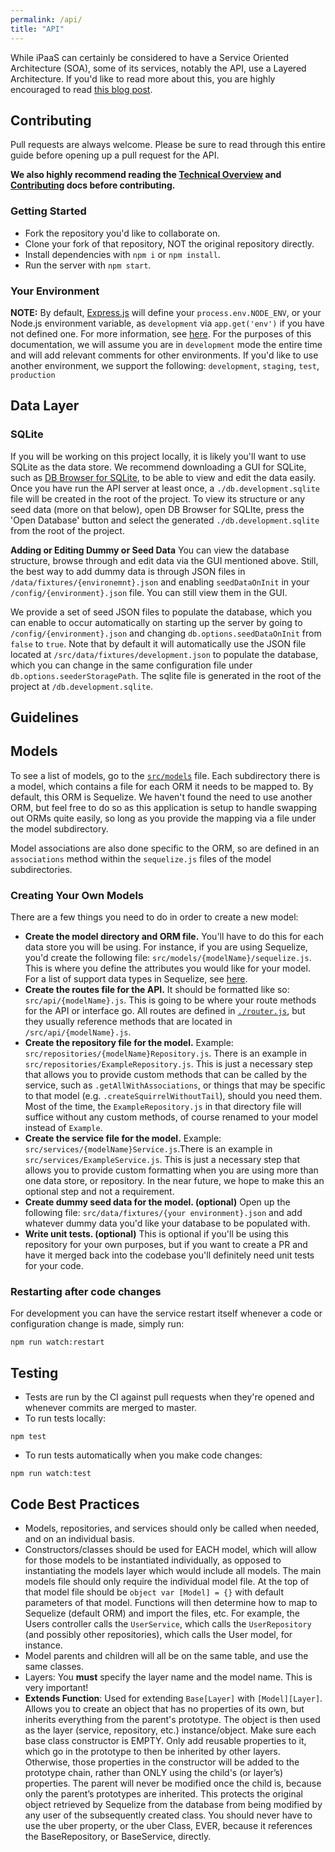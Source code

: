 ```yaml
---
permalink: /api/
title: "API"
---
```


While iPaaS can certainly be considered to have a Service Oriented Architecture (SOA), some of its services, notably the API, use a Layered Architecture. If you'd like to read more about this, you are highly encouraged
 to read [this blog post](http://byterot.blogspot.com/2013/10/api-layer-and-its-responsibilities-rest-viewpoint-webapi-csds-aspnetwebapi.html).
 

## Contributing
Pull requests are always welcome. Please be sure to read through this entire guide before opening up a
 pull request for the API.

**We also highly recommend reading the [Technical Overview](./overview.md) and [Contributing](./contributing.md)
docs before contributing.**

### Getting Started
- Fork the repository you'd like to collaborate on.
- Clone your fork of that repository, NOT the original repository directly.
- Install dependencies with `npm i` or `npm install`.
- Run the server with `npm start`.


### Your Environment
**NOTE:** By default, [Express.js](http://expressjs.com/) will define your `process.env.NODE_ENV`, or your Node.js environment variable, as `development` via `app.get('env')` if you have not defined one. For more information, see [here](http://expressjs.com/en/4x/api.html#app.get). For the purposes of this documentation, we will assume you are in `development` mode the entire time and will add relevant comments for other environments. If you'd like to use another environment, we support the following: `development`, `staging`, `test`, `production`

## Data Layer

### SQLite
If you will be working on this project locally, it is likely you'll want to use SQLite as the data store. We recommend downloading a GUI for SQLite, such as [DB Browser for SQLite](http://sqlitebrowser.org/), to be able to view and edit the data easily. Once you have run the API server at least once, a `./db.development.sqlite` file will be created in the root of the project. To view its structure or any seed data (more on that below), open DB Browser for SQLIte, press the 'Open Database' button and select the generated `./db.development.sqlite` from the root of the project.

**Adding or Editing Dummy or Seed Data**
You can view the database structure, browse through and edit data via the GUI mentioned above. Still, 
the best way to add dummy data is through JSON files in `/data/fixtures/{environemnt}.json` and enabling `seedDataOnInit` in your `/config/{environment}.json` file. You can still view them in the GUI.

We provide a set of seed JSON files to populate the database, which you can enable to occur automatically on starting up the server by going to `/config/{environment}.json` and changing `db.options.seedDataOnInit` from `false` to `true`. Note that by default it will automatically use the JSON file located at `/src/data/fixtures/development.json` to populate the database, which you can change in the same configuration file under `db.options.seederStoragePath`. The sqlite file is generated in the root of the project at `/db.development.sqlite`.


## Guidelines


## Models
To see a list of models, go to the [`src/models`](../src/models/index.js) file. Each subdirectory 
there is a model, which contains a file for each ORM it needs to be mapped to. By default, this ORM is
 Sequelize. We haven't found the need to use another ORM, but feel free to do so as this application 
 is setup to handle swapping out ORMs quite easily, so long as you provide the mapping via a file 
 under the model subdirectory.

Model associations are also done specific to the ORM, so are defined in an `associations` method 
within the `sequelize.js` files of the model subdirectories.

### Creating Your Own Models
There are a few things you need to do in order to create a new model:

- **Create the model directory and ORM file.** You'll have to do this for each data store you will be using. For instance, if you are using Sequelize, you'd create the following file: `src/models/{modelName}/sequelize.js`. This is where you define the attributes you would like for your model. For a list of support data types in Sequelize, see [here](http://docs.sequelizejs.com/en/v3/docs/models-definition/#data-types).
- **Create the routes file for the API.** It should be formatted like so: `src/api/{modelName}.js`. This is going to be where your route methods for the API or interface go. All routes are defined in [`./router.js`](../router.js), but they usually reference methods that are located in `/src/api/{modelName}.js`.
- **Create the repository file for the model.** Example: `src/repositories/{modelName}Repository.js`. There is an example in `src/repositories/ExampleRepository.js`. This is just a necessary step that allows you to provide custom methods that can be called by the service, such as `.getAllWithAssociations`, or things that may be specific to that model (e.g. `.createSquirrelWithoutTail`), should you need them. Most of the time, the `ExampleRepository.js` in that directory file will suffice without any custom methods, of course renamed to your model instead of `Example`.
- **Create the service file for the model.** Example: `src/services/{modelName}Service.js`.There is an example in `src/services/ExampleService.js`. This is just a necessary step that allows you to provide custom formatting when you are using more than one data store, or repository. In the near future, we hope to make this an optional step and not a requirement.
- **Create dummy seed data for the model. (optional)** Open up the following file: `src/data/fixtures/{your environment}.json` and add whatever dummy data you'd like your database to be populated with.
- **Write unit tests. (optional)** This is optional if you'll be using this repository for your own purposes, but if you want to create a PR and have it merged back into the codebase you'll definitely need unit tests for your code.

### Restarting after code changes
For development you can have the service restart itself whenever a code or configuration change is made, simply run:

```
npm run watch:restart
```

## Testing
- Tests are run by the CI against pull requests when they're opened and whenever commits are merged to master.
- To run tests locally:
```
npm test
```
- To run tests automatically when you make code changes:
```
npm run watch:test
```  

## Code Best Practices

- Models, repositories, and services should only be called when needed, and on an individual basis.
- Constructors/classes should be used for EACH model, which will allow for those models to be instantiated individually, as opposed to instantiating the models layer which would include all models. The main models file should only require the individual model file. At the top of that model file should be `object var [Model] = {}` with default parameters of that model. Functions will then determine how to map to Sequelize (default ORM) and import the files, etc. For example, the Users controller calls the `UserService`, which calls the `UserRepository` (and possibly other repositories), which calls the User model, for instance.
- Model parents and children will all be on the same table, and use the same classes.
- Layers: You **must** specify the layer name and the model name. This is very important!
- **Extends Function**: Used for extending `Base[Layer]` with `[Model][Layer]`. Allows you to create an object that has no properties of its own, but inherits everything from the parent's prototype. The object is then used as the layer (service, repository, etc.) instance/object. Make sure each base class constructor is EMPTY. Only add reusable properties to it, which go in the prototype to then be inherited by other layers. Otherwise, those properties in the constructor will be added to the prototype chain, rather than ONLY using the child's (or layer’s) properties. The parent will never be modified once the child is, because only the parent’s prototypes are inherited. This protects the original object retrieved by Sequelize from the database from being modified by any user of the subsequently created class. You should never have to use the uber property, or the uber Class, EVER, because it references the BaseRepository, or BaseService, directly.





